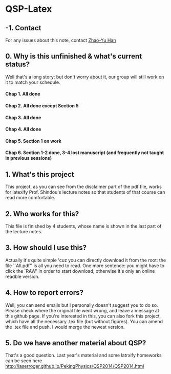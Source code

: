 # QSP-Latex

## -1. Contact

For any issues about this note, contact <a href="mailto:heinsius@pku.edu.cn">Zhao-Yu Han</a>

## 0. Why is this unfinished & what's current status?

Well that's a long story; but don't worry about it, our group will still work on it to match your schedule. 

#### Chap 1. All done
#### Chap 2. All done except Section 5
#### Chap 3. All done
#### Chap 4. All done
#### Chap 5. Section 1 on work 
#### Chap 6. Section 1-2 done, 3-4 lost manuscript (and frequently not taught in previous sessions)

## 1. What's this project

This project, as you can see from the disclaimer part of the pdf file, works for latexify Prof. Shindou's lecture notes so that students of that course can read more comfortable. 

## 2. Who works for this?

This file is finished by 4 students, whose name is shown in the last part of the lecture notes. 

## 3. How should I use this?

Actually it's quite simple 'cuz you can directly download it from the root: the file ``All.pdf'' is all you need to read. 
One more sentence: you might have to click the `RAW' in order to start download; otherwise it's only an online readble version. 

## 4. How to report errors? 

Well, you can send emails but I personally doesn't suggest you to do so. Please check where the original file went wrong, and leave a message at this github page. If you're interested in this, you can also fork this project, which have all the necessary .tex file (but without figures). You can amend the .tex file and push. I would merge the newest version. 

## 5. Do we have another material about QSP? 

That's a good question. Last year's material and some latrxify homeworks can be seen here
http://laserroger.github.io/PekingPhysics/QSP2014/QSP2014.html
